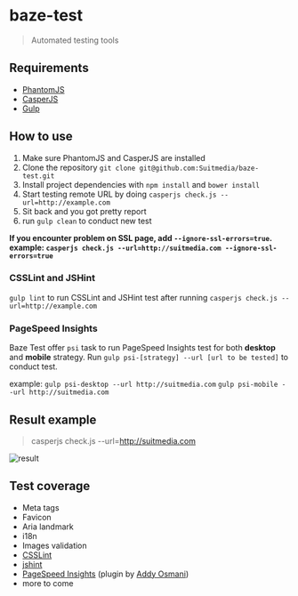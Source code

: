 baze-test
=========

> Automated testing tools

## Requirements

* [PhantomJS](http://phantomjs.org/)
* [CasperJS](http://casperjs.org/)
* [Gulp](http://gulpjs.com/)

## How to use

1. Make sure PhantomJS and CasperJS are installed
2. Clone the repository `git clone git@github.com:Suitmedia/baze-test.git`
3. Install project dependencies with `npm install` and `bower install`
4. Start testing remote URL by doing `casperjs check.js --url=http://example.com`
5. Sit back and you got pretty report
6. run `gulp clean` to conduct new test

**If you encounter problem on SSL page, add `--ignore-ssl-errors=true`. example: `casperjs check.js --url=http://suitmedia.com --ignore-ssl-errors=true`**

### CSSLint and JSHint

`gulp lint` to run CSSLint and JSHint test after running `casperjs check.js --url=http://example.com`

### PageSpeed Insights

Baze Test offer `psi` task to run PageSpeed Insights test for both **desktop** and **mobile** strategy. Run `gulp psi-[strategy] --url [url to be tested]` to conduct test.

example:
`gulp psi-desktop --url http://suitmedia.com`
`gulp psi-mobile --url http://suitmedia.com`

## Result example

> casperjs check.js --url=http://suitmedia.com

![result](http://bobby.suitmedia.net/assets/img/baze-test-1.jpg)

## Test coverage

* Meta tags
* Favicon
* Aria landmark
* i18n
* Images validation
* [CSSLint](https://github.com/CSSLint/csslint)
* [jshint](https://github.com/jshint/jshint/)
* [PageSpeed Insights](https://developers.google.com/speed/pagespeed/insights/) (plugin by [Addy Osmani](https://github.com/addyosmani/psi-gulp-sample/blob/master/gulpfile.js))
* more to come

